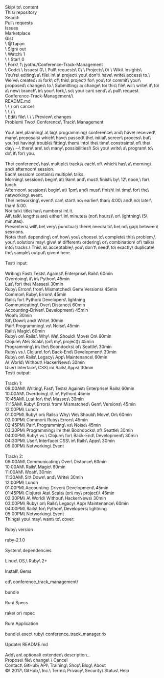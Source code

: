 Skip\ to\ content\
This\ repository\
Search\
Pull\ requests\
Issues\
Marketplace\
Gist\
\ @Tapan\
\ Sign\ out\
\ Watch\ 1\
\ \ Star\ 0\
\ Fork\ 1\ jyothu/Conference-Track-Management\
\ Code\ \ Issues\ 0\ \ Pull\ requests\ 0\ \ Projects\ 0\ \ Wiki\ Insights\ \
You’re\ editing\ a\ file\ in\ a\ project\ you\ don’t\ have\ write\ access\ to.\ We’ve\ created\ a\ fork\ of\ this\ project\ for\ you\ to\ commit\ your\ proposed\ changes\ to.\ Submitting\ a\ change\ to\ this\ file\ will\ write\ it\ to\ a\ new\ branch\ in\ your\ fork\,\ so\ you\ can\ send\ a\ pull\ request.\
Conference-Track-Management/\ \
README.md\
\ \ \ or\ cancel\
\ \ \ \ \
\ Edit\ file\ \ \ \ Preview\ changes\
Problem\ Two\:\ Conference\ Track\ Management\
\
You\ are\ planning\ a\ big\ programming\ conference\ and\ have\ received\ many\ proposals\ which\ have\ passed\ the\ initial\ screen\ process\ but\ you\'re\ having\ trouble\ fitting\ them\ into\ the\ time\ constraints\ of\ the\ day\ --\ there\ are\ so\ many\ possibilities\!\ So\ you\ write\ a\ program\ to\ do\ it\ for\ you.\
\
The\ conference\ has\ multiple\ tracks\ each\ of\ which\ has\ a\ morning\ and\ afternoon\ session.\
Each\ session\ contains\ multiple\ talks.\
Morning\ sessions\ begin\ at\ 9am\ and\ must\ finish\ by\ 12\ noon\,\ for\ lunch.\
Afternoon\ sessions\ begin\ at\ 1pm\ and\ must\ finish\ in\ time\ for\ the\ networking\ event.\
The\ networking\ event\ can\ start\ no\ earlier\ than\ 4\:00\ and\ no\ later\ than\ 5\:00.\
No\ talk\ title\ has\ numbers\ in\ it.\
All\ talk\ lengths\ are\ either\ in\ minutes\ \(not\ hours\)\ or\ lightning\ \(5\ minutes\).\
Presenters\ will\ be\ very\ punctual\;\ there\ needs\ to\ be\ no\ gap\ between\ sessions.\
Note\ that\ depending\ on\ how\ you\ choose\ to\ complete\ this\ problem\,\ your\ solution\ may\ give\ a\ different\ ordering\ or\ combination\ of\ talks\ into\ tracks.\ This\ is\ acceptable\;\ you\ don’t\ need\ to\ exactly\ duplicate\ the\ sample\ output\ given\ here.\
\
Test\ input\:\
\
Writing\ Fast\ Tests\ Against\ Enterprise\ Rails\ 60min\
Overdoing\ it\ in\ Python\ 45min\
Lua\ for\ the\ Masses\ 30min\
Ruby\ Errors\ from\ Mismatched\ Gem\ Versions\ 45min\
Common\ Ruby\ Errors\ 45min\
Rails\ for\ Python\ Developers\ lightning\
Communicating\ Over\ Distance\ 60min\
Accounting-Driven\ Development\ 45min\
Woah\ 30min\
Sit\ Down\ and\ Write\ 30min\
Pair\ Programming\ vs\ Noise\ 45min\
Rails\ Magic\ 60min\
Ruby\ on\ Rails\:\ Why\ We\ Should\ Move\ On\ 60min\
Clojure\ Ate\ Scala\ \(on\ my\ project\)\ 45min\
Programming\ in\ the\ Boondocks\ of\ Seattle\ 30min\
Ruby\ vs.\ Clojure\ for\ Back-End\ Development\ 30min\
Ruby\ on\ Rails\ Legacy\ App\ Maintenance\ 60min\
A\ World\ Without\ HackerNews\ 30min\
User\ Interface\ CSS\ in\ Rails\ Apps\ 30min\
Test\ output\:\
\
Track\ 1\:\
09\:00AM\ Writing\ Fast\ Tests\ Against\ Enterprise\ Rails\ 60min\
10\:00AM\ Overdoing\ it\ in\ Python\ 45min\
10\:45AM\ Lua\ for\ the\ Masses\ 30min\
11\:15AM\ Ruby\ Errors\ from\ Mismatched\ Gem\ Versions\ 45min\
12\:00PM\ Lunch\
01\:00PM\ Ruby\ on\ Rails\:\ Why\ We\ Should\ Move\ On\ 60min\
02\:00PM\ Common\ Ruby\ Errors\ 45min\
02\:45PM\ Pair\ Programming\ vs\ Noise\ 45min\
03\:30PM\ Programming\ in\ the\ Boondocks\ of\ Seattle\ 30min\
04\:00PM\ Ruby\ vs.\ Clojure\ for\ Back-End\ Development\ 30min\
04\:30PM\ User\ Interface\ CSS\ in\ Rails\ Apps\ 30min\
05\:00PM\ Networking\ Event\
\
Track\ 2\:\
09\:00AM\ Communicating\ Over\ Distance\ 60min\
10\:00AM\ Rails\ Magic\ 60min\
11\:00AM\ Woah\ 30min\
11\:30AM\ Sit\ Down\ and\ Write\ 30min\
12\:00PM\ Lunch\
01\:00PM\ Accounting-Driven\ Development\ 45min\
01\:45PM\ Clojure\ Ate\ Scala\ \(on\ my\ project\)\ 45min\
02\:30PM\ A\ World\ Without\ HackerNews\ 30min\
03\:00PM\ Ruby\ on\ Rails\ Legacy\ App\ Maintenance\ 60min\
04\:00PM\ Rails\ for\ Python\ Developers\ lightning\
05\:00PM\ Networking\ Event\
Things\ you\ may\ want\ to\ cover\:\
\
Ruby\ version\
\
ruby-2.1.0\
\
System\ dependencies\
\
Linux\ OS\,\ Ruby\ 2+\
\
Install\ Gems\
\
cd\ conference_track_management/\
\
bundle\
\
Run\ Specs\
\
rake\ or\ rspec\
\
Run\ Application\
\
bundle\ exec\ ruby\ conference_track_manager.rb\
\
Update\ README.md\
\
Add\ an\ optional\ extended\ description…\
Propose\ file\ change\ \ Cancel\
Contact\ GitHub\ API\ Training\ Shop\ Blog\ About\
©\ 2017\ GitHub\,\ Inc.\ Terms\ Privacy\ Security\ Status\ Help
